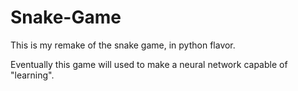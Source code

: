 # Snake-Game


This is my remake of the snake game, in python flavor.

Eventually this game will used to make a neural network capable of "learning".

